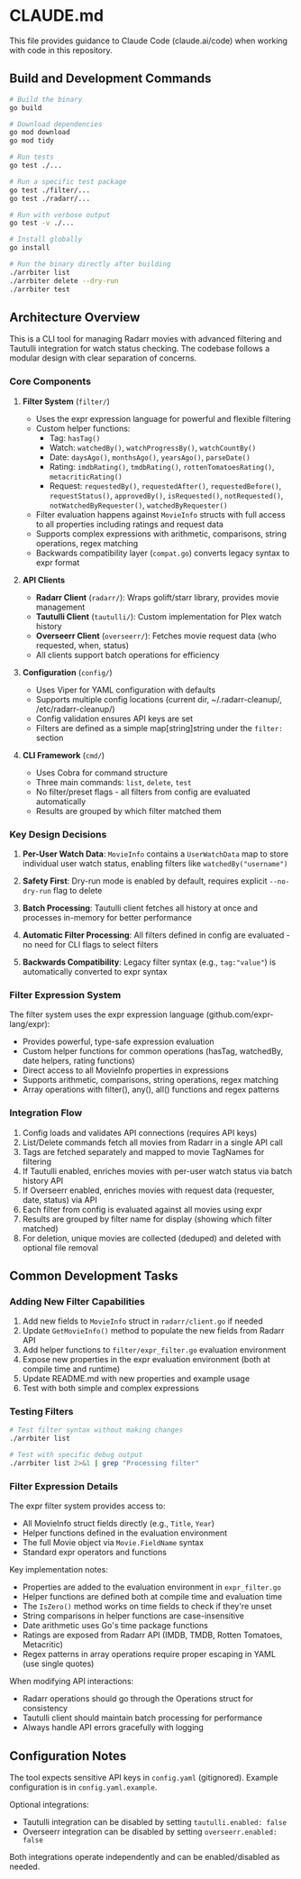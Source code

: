 # CLAUDE.md

This file provides guidance to Claude Code (claude.ai/code) when working with code in this repository.

## Build and Development Commands

```bash
# Build the binary
go build

# Download dependencies
go mod download
go mod tidy

# Run tests
go test ./...

# Run a specific test package
go test ./filter/...
go test ./radarr/...

# Run with verbose output
go test -v ./...

# Install globally
go install

# Run the binary directly after building
./arrbiter list
./arrbiter delete --dry-run
./arrbiter test
```

## Architecture Overview

This is a CLI tool for managing Radarr movies with advanced filtering and Tautulli integration for watch status checking. The codebase follows a modular design with clear separation of concerns.

### Core Components

1. **Filter System** (`filter/`)
   - Uses the expr expression language for powerful and flexible filtering
   - Custom helper functions: 
     - Tag: `hasTag()`
     - Watch: `watchedBy()`, `watchProgressBy()`, `watchCountBy()`
     - Date: `daysAgo()`, `monthsAgo()`, `yearsAgo()`, `parseDate()`
     - Rating: `imdbRating()`, `tmdbRating()`, `rottenTomatoesRating()`, `metacriticRating()`
     - Request: `requestedBy()`, `requestedAfter()`, `requestedBefore()`, `requestStatus()`, `approvedBy()`, `isRequested()`, `notRequested()`, `notWatchedByRequester()`, `watchedByRequester()`
   - Filter evaluation happens against `MovieInfo` structs with full access to all properties including ratings and request data
   - Supports complex expressions with arithmetic, comparisons, string operations, regex matching
   - Backwards compatibility layer (`compat.go`) converts legacy syntax to expr format

2. **API Clients**
   - **Radarr Client** (`radarr/`): Wraps golift/starr library, provides movie management
   - **Tautulli Client** (`tautulli/`): Custom implementation for Plex watch history
   - **Overseerr Client** (`overseerr/`): Fetches movie request data (who requested, when, status)
   - All clients support batch operations for efficiency

3. **Configuration** (`config/`)
   - Uses Viper for YAML configuration with defaults
   - Supports multiple config locations (current dir, ~/.radarr-cleanup/, /etc/radarr-cleanup/)
   - Config validation ensures API keys are set
   - Filters are defined as a simple map[string]string under the `filter:` section

4. **CLI Framework** (`cmd/`)
   - Uses Cobra for command structure
   - Three main commands: `list`, `delete`, `test`
   - No filter/preset flags - all filters from config are evaluated automatically
   - Results are grouped by which filter matched them

### Key Design Decisions

1. **Per-User Watch Data**: `MovieInfo` contains a `UserWatchData` map to store individual user watch status, enabling filters like `watchedBy("username")`

2. **Safety First**: Dry-run mode is enabled by default, requires explicit `--no-dry-run` flag to delete

3. **Batch Processing**: Tautulli client fetches all history at once and processes in-memory for better performance

4. **Automatic Filter Processing**: All filters defined in config are evaluated - no need for CLI flags to select filters

5. **Backwards Compatibility**: Legacy filter syntax (e.g., `tag:"value"`) is automatically converted to expr syntax

### Filter Expression System

The filter system uses the expr expression language (github.com/expr-lang/expr):
- Provides powerful, type-safe expression evaluation
- Custom helper functions for common operations (hasTag, watchedBy, date helpers, rating functions)
- Direct access to all MovieInfo properties in expressions
- Supports arithmetic, comparisons, string operations, regex matching
- Array operations with filter(), any(), all() functions and regex patterns

### Integration Flow

1. Config loads and validates API connections (requires API keys)
2. List/Delete commands fetch all movies from Radarr in a single API call
3. Tags are fetched separately and mapped to movie TagNames for filtering
4. If Tautulli enabled, enriches movies with per-user watch status via batch history API
5. If Overseerr enabled, enriches movies with request data (requester, date, status) via API
6. Each filter from config is evaluated against all movies using expr
7. Results are grouped by filter name for display (showing which filter matched)
8. For deletion, unique movies are collected (deduped) and deleted with optional file removal

## Common Development Tasks

### Adding New Filter Capabilities
1. Add new fields to `MovieInfo` struct in `radarr/client.go` if needed
2. Update `GetMovieInfo()` method to populate the new fields from Radarr API
3. Add helper functions to `filter/expr_filter.go` evaluation environment
4. Expose new properties in the expr evaluation environment (both at compile time and runtime)
5. Update README.md with new properties and example usage
6. Test with both simple and complex expressions

### Testing Filters
```bash
# Test filter syntax without making changes
./arrbiter list

# Test with specific debug output
./arrbiter list 2>&1 | grep "Processing filter"
```

### Filter Expression Details

The expr filter system provides access to:
- All MovieInfo struct fields directly (e.g., `Title`, `Year`)
- Helper functions defined in the evaluation environment
- The full Movie object via `Movie.FieldName` syntax
- Standard expr operators and functions

Key implementation notes:
- Properties are added to the evaluation environment in `expr_filter.go` 
- Helper functions are defined both at compile time and evaluation time
- The `IsZero()` method works on time fields to check if they're unset
- String comparisons in helper functions are case-insensitive
- Date arithmetic uses Go's time package functions
- Ratings are exposed from Radarr API (IMDB, TMDB, Rotten Tomatoes, Metacritic)
- Regex patterns in array operations require proper escaping in YAML (use single quotes)

When modifying API interactions:
- Radarr operations should go through the Operations struct for consistency
- Tautulli client should maintain batch processing for performance
- Always handle API errors gracefully with logging

## Configuration Notes

The tool expects sensitive API keys in `config.yaml` (gitignored). Example configuration is in `config.yaml.example`. 

Optional integrations:
- Tautulli integration can be disabled by setting `tautulli.enabled: false`
- Overseerr integration can be disabled by setting `overseerr.enabled: false`

Both integrations operate independently and can be enabled/disabled as needed.